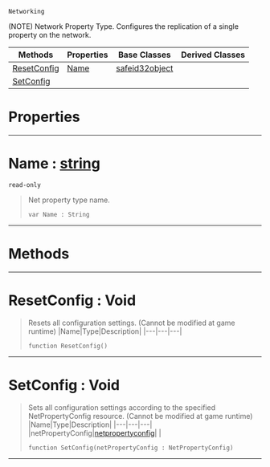  `Networking`



(NOTE) Network Property Type. Configures the replication of a single property on the network.

|Methods|Properties|Base Classes|Derived Classes|
|---|---|---|---|
|[ ResetConfig](https://github.com/zeroengineteam/ZeroDocs/blob/master/code_reference/class_reference/netpropertytype.markdown#resetconfig-void)|[ Name](https://github.com/zeroengineteam/ZeroDocs/blob/master/code_reference/class_reference/netpropertytype.markdown#name-zero-engine-documen)|[safeid32object](https://github.com/zeroengineteam/ZeroDocs/blob/master/code_reference/class_reference/safeid32object.markdown)| |
|[ SetConfig](https://github.com/zeroengineteam/ZeroDocs/blob/master/code_reference/class_reference/netpropertytype.markdown#setconfig-void)| | | |


 #  Properties


---  
 #  Name : [string](https://github.com/zeroengineteam/ZeroDocs/blob/master/code_reference/nada_base_types/string.markdown)

 `read-only`

> Net property type name.
> ``` lang=cpp, name=Nada
> var Name : String


---  
 #  Methods


---  
 #  ResetConfig : Void

> Resets all configuration settings. (Cannot be modified at game runtime)
> |Name|Type|Description|
> |---|---|---|
> ``` lang=cpp, name=Nada
> function ResetConfig()
> ``` 


---  
 #  SetConfig : Void

> Sets all configuration settings according to the specified NetPropertyConfig resource. (Cannot be modified at game runtime)
> |Name|Type|Description|
> |---|---|---|
> |netPropertyConfig|[netpropertyconfig](https://github.com/zeroengineteam/ZeroDocs/blob/master/code_reference/class_reference/netpropertyconfig.markdown)| |
> ``` lang=cpp, name=Nada
> function SetConfig(netPropertyConfig : NetPropertyConfig)
> ``` 


---  
 

 